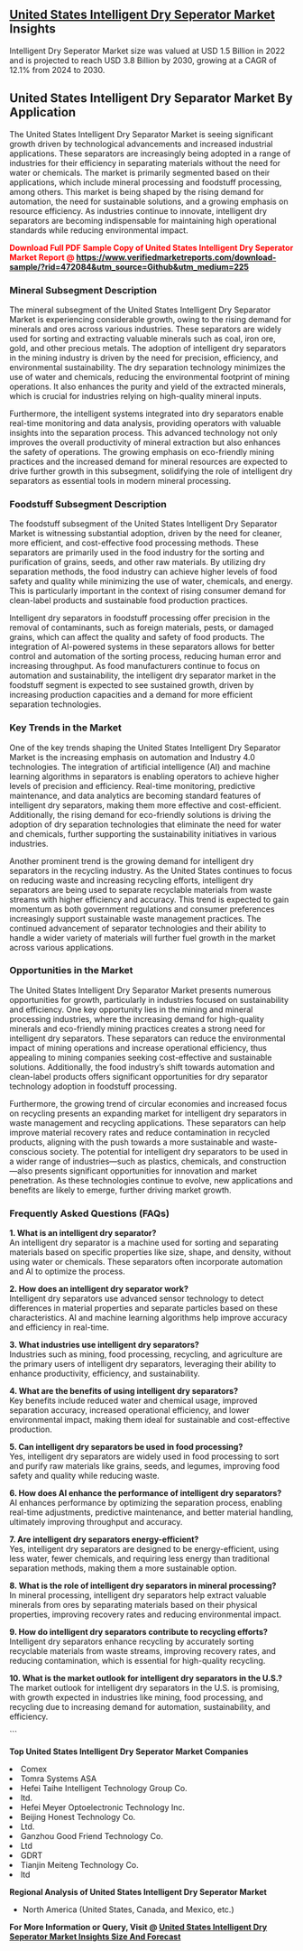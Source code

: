 <h2><a href="https://www.verifiedmarketreports.com/download-sample/?rid=472084&amp;utm_source=Github&amp;utm_medium=225" target="_blank">United States Intelligent Dry Seperator Market</a> Insights</h2><p>Intelligent Dry Seperator Market size was valued at USD 1.5 Billion in 2022 and is projected to reach USD 3.8 Billion by 2030, growing at a CAGR of 12.1% from 2024 to 2030.</p><p> <h2>United States Intelligent Dry Separator Market By Application</h2> <p>The United States Intelligent Dry Separator Market is seeing significant growth driven by technological advancements and increased industrial applications. These separators are increasingly being adopted in a range of industries for their efficiency in separating materials without the need for water or chemicals. The market is primarily segmented based on their applications, which include mineral processing and foodstuff processing, among others. This market is being shaped by the rising demand for automation, the need for sustainable solutions, and a growing emphasis on resource efficiency. As industries continue to innovate, intelligent dry separators are becoming indispensable for maintaining high operational standards while reducing environmental impact. <strong><p><span class=""><span style="color: #ff0000;"><strong>Download Full PDF Sample Copy of United States Intelligent Dry Seperator Market Report</strong> @ </span><a href="https://www.verifiedmarketreports.com/download-sample/?rid=472084&amp;utm_source=Github&amp;utm_medium=225" target="_blank">https://www.verifiedmarketreports.com/download-sample/?rid=472084&amp;utm_source=Github&amp;utm_medium=225</a></span></p></strong></p> <h3>Mineral Subsegment Description</h3> <p>The mineral subsegment of the United States Intelligent Dry Separator Market is experiencing considerable growth, owing to the rising demand for minerals and ores across various industries. These separators are widely used for sorting and extracting valuable minerals such as coal, iron ore, gold, and other precious metals. The adoption of intelligent dry separators in the mining industry is driven by the need for precision, efficiency, and environmental sustainability. The dry separation technology minimizes the use of water and chemicals, reducing the environmental footprint of mining operations. It also enhances the purity and yield of the extracted minerals, which is crucial for industries relying on high-quality mineral inputs.</p> <p>Furthermore, the intelligent systems integrated into dry separators enable real-time monitoring and data analysis, providing operators with valuable insights into the separation process. This advanced technology not only improves the overall productivity of mineral extraction but also enhances the safety of operations. The growing emphasis on eco-friendly mining practices and the increased demand for mineral resources are expected to drive further growth in this subsegment, solidifying the role of intelligent dry separators as essential tools in modern mineral processing.</p> <h3>Foodstuff Subsegment Description</h3> <p>The foodstuff subsegment of the United States Intelligent Dry Separator Market is witnessing substantial adoption, driven by the need for cleaner, more efficient, and cost-effective food processing methods. These separators are primarily used in the food industry for the sorting and purification of grains, seeds, and other raw materials. By utilizing dry separation methods, the food industry can achieve higher levels of food safety and quality while minimizing the use of water, chemicals, and energy. This is particularly important in the context of rising consumer demand for clean-label products and sustainable food production practices.</p> <p>Intelligent dry separators in foodstuff processing offer precision in the removal of contaminants, such as foreign materials, pests, or damaged grains, which can affect the quality and safety of food products. The integration of AI-powered systems in these separators allows for better control and automation of the sorting process, reducing human error and increasing throughput. As food manufacturers continue to focus on automation and sustainability, the intelligent dry separator market in the foodstuff segment is expected to see sustained growth, driven by increasing production capacities and a demand for more efficient separation technologies.</p> <h3>Key Trends in the Market</h3> <p>One of the key trends shaping the United States Intelligent Dry Separator Market is the increasing emphasis on automation and Industry 4.0 technologies. The integration of artificial intelligence (AI) and machine learning algorithms in separators is enabling operators to achieve higher levels of precision and efficiency. Real-time monitoring, predictive maintenance, and data analytics are becoming standard features of intelligent dry separators, making them more effective and cost-efficient. Additionally, the rising demand for eco-friendly solutions is driving the adoption of dry separation technologies that eliminate the need for water and chemicals, further supporting the sustainability initiatives in various industries.</p> <p>Another prominent trend is the growing demand for intelligent dry separators in the recycling industry. As the United States continues to focus on reducing waste and increasing recycling efforts, intelligent dry separators are being used to separate recyclable materials from waste streams with higher efficiency and accuracy. This trend is expected to gain momentum as both government regulations and consumer preferences increasingly support sustainable waste management practices. The continued advancement of separator technologies and their ability to handle a wider variety of materials will further fuel growth in the market across various applications.</p> <h3>Opportunities in the Market</h3> <p>The United States Intelligent Dry Separator Market presents numerous opportunities for growth, particularly in industries focused on sustainability and efficiency. One key opportunity lies in the mining and mineral processing industries, where the increasing demand for high-quality minerals and eco-friendly mining practices creates a strong need for intelligent dry separators. These separators can reduce the environmental impact of mining operations and increase operational efficiency, thus appealing to mining companies seeking cost-effective and sustainable solutions. Additionally, the food industry’s shift towards automation and clean-label products offers significant opportunities for dry separator technology adoption in foodstuff processing.</p> <p>Furthermore, the growing trend of circular economies and increased focus on recycling presents an expanding market for intelligent dry separators in waste management and recycling applications. These separators can help improve material recovery rates and reduce contamination in recycled products, aligning with the push towards a more sustainable and waste-conscious society. The potential for intelligent dry separators to be used in a wider range of industries—such as plastics, chemicals, and construction—also presents significant opportunities for innovation and market penetration. As these technologies continue to evolve, new applications and benefits are likely to emerge, further driving market growth.</p> <h3>Frequently Asked Questions (FAQs)</h3> <p><strong>1. What is an intelligent dry separator?</strong><br>An intelligent dry separator is a machine used for sorting and separating materials based on specific properties like size, shape, and density, without using water or chemicals. These separators often incorporate automation and AI to optimize the process.</p> <p><strong>2. How does an intelligent dry separator work?</strong><br>Intelligent dry separators use advanced sensor technology to detect differences in material properties and separate particles based on these characteristics. AI and machine learning algorithms help improve accuracy and efficiency in real-time.</p> <p><strong>3. What industries use intelligent dry separators?</strong><br>Industries such as mining, food processing, recycling, and agriculture are the primary users of intelligent dry separators, leveraging their ability to enhance productivity, efficiency, and sustainability.</p> <p><strong>4. What are the benefits of using intelligent dry separators?</strong><br>Key benefits include reduced water and chemical usage, improved separation accuracy, increased operational efficiency, and lower environmental impact, making them ideal for sustainable and cost-effective production.</p> <p><strong>5. Can intelligent dry separators be used in food processing?</strong><br>Yes, intelligent dry separators are widely used in food processing to sort and purify raw materials like grains, seeds, and legumes, improving food safety and quality while reducing waste.</p> <p><strong>6. How does AI enhance the performance of intelligent dry separators?</strong><br>AI enhances performance by optimizing the separation process, enabling real-time adjustments, predictive maintenance, and better material handling, ultimately improving throughput and accuracy.</p> <p><strong>7. Are intelligent dry separators energy-efficient?</strong><br>Yes, intelligent dry separators are designed to be energy-efficient, using less water, fewer chemicals, and requiring less energy than traditional separation methods, making them a more sustainable option.</p> <p><strong>8. What is the role of intelligent dry separators in mineral processing?</strong><br>In mineral processing, intelligent dry separators help extract valuable minerals from ores by separating materials based on their physical properties, improving recovery rates and reducing environmental impact.</p> <p><strong>9. How do intelligent dry separators contribute to recycling efforts?</strong><br>Intelligent dry separators enhance recycling by accurately sorting recyclable materials from waste streams, improving recovery rates, and reducing contamination, which is essential for high-quality recycling.</p> <p><strong>10. What is the market outlook for intelligent dry separators in the U.S.?</strong><br>The market outlook for intelligent dry separators in the U.S. is promising, with growth expected in industries like mining, food processing, and recycling due to increasing demand for automation, sustainability, and efficiency.</p> ```</p><p><strong>Top United States Intelligent Dry Seperator Market Companies</strong></p><div data-test-id=""><p><li>Comex</li><li> Tomra Systems ASA</li><li> Hefei Taihe Intelligent Technology Group Co.</li><li>ltd.</li><li> Hefei Meyer Optoelectronic Technology Inc.</li><li> Beijing Honest Technology Co.</li><li>Ltd.</li><li> Ganzhou Good Friend Technology Co.</li><li> Ltd</li><li> GDRT</li><li> Tianjin Meiteng Technology Co.</li><li>ltd</li></p><div><strong>Regional Analysis of&nbsp;United States Intelligent Dry Seperator Market</strong></div><ul><li dir="ltr"><p dir="ltr">North America&nbsp;(United States, Canada, and Mexico, etc.)</p></li></ul><p><strong>For More Information or Query, Visit @&nbsp;</strong><strong><a href="https://www.verifiedmarketreports.com/product/intelligent-dry-seperator-market/?utm_source=Github&amp;utm_medium=225" target="_blank">United States Intelligent Dry Seperator Market Insights Size And Forecast</a></strong></p></div>
